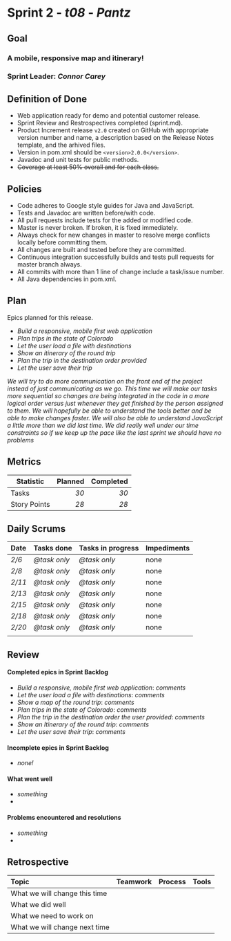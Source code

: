 # Sprint 2 - *t08* - *Pantz*

## Goal

### A mobile, responsive map and itinerary!
### Sprint Leader: *Connor Carey*

## Definition of Done

* Web application ready for demo and potential customer release.
* Sprint Review and Restrospectives completed (sprint.md).
* Product Increment release `v2.0` created on GitHub with appropriate version number and name, a description based on the Release Notes template, and the arhived files.
* Version in pom.xml should be `<version>2.0.0</version>`.
* Javadoc and unit tests for public methods.
* ~~Coverage at least 50% overall and for each class.~~

## Policies

* Code adheres to Google style guides for Java and JavaScript.
* Tests and Javadoc are written before/with code.  
* All pull requests include tests for the added or modified code.
* Master is never broken.  If broken, it is fixed immediately.
* Always check for new changes in master to resolve merge conflicts locally before committing them.
* All changes are built and tested before they are committed.
* Continuous integration successfully builds and tests pull requests for master branch always.
* All commits with more than 1 line of change include a task/issue number.
* All Java dependencies in pom.xml.

## Plan

Epics planned for this release.

* *Build a responsive, mobile first web application*
* *Plan trips in the state of Colorado*
* *Let the user load a file with destinations*
* *Show an itinerary of the round trip*
* *Plan the trip in the destination order provided*
* *Let the user save their trip*

*We will try to do more communication on the front end of the project instead of just communicating as we go. This time we will make our tasks more sequential so changes are being integrated in the code in a more logical order versus just whenever they get finished by the person assigned to them. We will hopefully be able to understand the tools better and be able to make changes faster. We will also be able to understand JavaScript a little more than we did last time. We did really well under our time constraints so if we keep up the pace like the last sprint we should have no problems*

## Metrics

Statistic | Planned | Completed
--- | ---: | ---:
Tasks |  *30*   | *30* 
Story Points |  *28*  | *28* 

## Daily Scrums

Date | Tasks done  | Tasks in progress | Impediments 
:--- | :--- | :--- | :--- 
*2/6* | *@task only* | *@task only* | none
*2/8* | *@task only* | *@task only* | none
*2/11* | *@task only* | *@task only* | none
*2/13* | *@task only* | *@task only* | none
*2/15* | *@task only* | *@task only* | none
*2/18* | *@task only* | *@task only* | none
*2/20* | *@task only* | *@task only* | none
 | | | 
 

## Review

#### Completed epics in Sprint Backlog 
* *Build a responsive, mobile first web application*:  *comments*
* *Let the user load a file with destinations*: *comments*
* *Show a map of the round trip*: *comments*
* *Plan trips in the state of Colorado*: *comments*
* *Plan the trip in the destination order the user provided*: *comments*
* *Show an Itinerary of the round trip*: *comments*
* *Let the user save their trip*: *comments*

#### Incomplete epics in Sprint Backlog 
* *none!*


#### What went well
* *something*
*

#### Problems encountered and resolutions
* *something*
*

## Retrospective

Topic | Teamwork | Process | Tools
:--- | :--- | :--- | :---
What we will change this time |  |  | 
What we did well |  |  | 
What we need to work on |  |  |
What we will change next time |  |  | 
